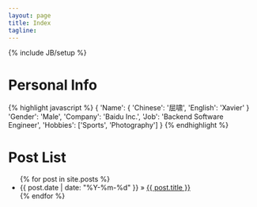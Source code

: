 ```yaml
---
layout: page
title: Index
tagline:
---
```

{% include JB/setup %}

# Personal Info
{% highlight javascript %}
{
    'Name': {
                'Chinese': '屈啸',
                'English': 'Xavier'
            }
    'Gender':   'Male',
    'Company':  'Baidu Inc.',
    'Job':      'Backend Software Engineer',
    'Hobbies':  ['Sports', 'Photography']
}
{% endhighlight %}

# Post List
<ul class="posts">
  {% for post in site.posts %}
    <li><span>{{ post.date | date: "%Y-%m-%d" }}</span> &raquo; <a href="{{ BASE_PATH }}{{ post.url }}">{{ post.title }}</a></li>
  {% endfor %}
</ul>


